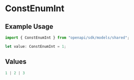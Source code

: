 # ConstEnumInt

## Example Usage

```typescript
import { ConstEnumInt } from "openapi/sdk/models/shared";

let value: ConstEnumInt = 1;
```

## Values

```typescript
1 | 2 | 3
```